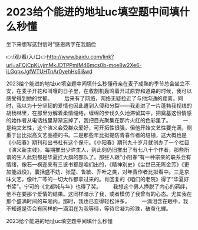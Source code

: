 # 2023给个能进的地址uc填空题中间填什么秒懂
坐下来想写这封信时“感恩两字在我脑俭

👉/观/看/入/口👉http://www.baidu.com/link?url=aFQjCpKLyjmMkJDTPPmIM46mcs0b-moe8w2Xe6-iLGqpxJgfWTUHTnAr0yehHs6i&wd

2023给个能进的地址uc填空题中间填什么秒懂母亲在麦子成熟的季节总会坐立不安，在麦子开花和叫嚷的日子里，在收割机轰鸣着开过原野和道路的时候，我可以感受得到她的忧郁。
　　后来有了网络，网络无疑拉近了与他沟通的距离，同时，我以为十分坚韧的爱情也因此遭到入侵和分裂——我走进了一片蓬勃我视线的胡杨林里，在那里分解着柔情缱绻，缠绵的步伐久久地滞留其中，把奠基这份情感的始作者从电话线里渐渐忘掉了，我把目光聚集在那片火红的色彩里了。
　　一是纯文艺性，这个演义会受群众爱好，可开拓性很强，但他开始文艺性要充满，侧重于出比拟高文艺品德的书。二是那些年比拟提防青春作者的培植，这大概也是《小阳春》期刊和出书社有这个保守。《小阳春》期刊九十岁月就创办了一个栏目《演义新主线》，每期推出少许生人，到此刻仍旧推出了有七八十个作者，那些所谓的生人此刻都是华夏扛大旗的部队了。那些人跟“小阳春”有一种宗亲的联系会有情绪，像石一枫迩来有三该书都是咱们出的，《精神别史》《尘世已无陈金芳》《更加能战役》，囊括盛不妨、张楚、鲁敏、乔叶之类，对年青作者比拟看中。三是京味文艺，像叶广芩的一切大作都拿过来的。肖回复的《咱们的老院》得了“华夏好书奖”。宁可的《北都城与年》也得了奖。
　　我想这个男人挣脱了内心的羁绊，他不在要那个爱情的结果。这同样暗示了我，或者模仿了我曾有的心态。尤其我在那个盛满时间的车厢内，那时，我也已变得轻松许多。
　　一滴泪含在眼中，我不知道是否会有同样的一滴泪在为我等待，等待它凝为珍珠，破茧化蝶。

2023给个能进的地址uc填空题中间填什么秒懂
